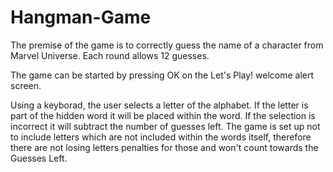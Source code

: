 # Hangman-Game

The premise  of the game is to correctly guess the name of a character from Marvel Universe. Each round allows 12 guesses.

The game can be started by pressing OK on the Let's Play! welcome alert screen. 

Using a keyborad, the user selects a letter of the alphabet. If the letter is part of the hidden word it will be placed within the word. If the selection is incorrect it will subtract the number of guesses left. The game is set up not to include letters which are not included within the words itself, therefore there are not losing letters penalties for those and won't count towards the Guesses Left.